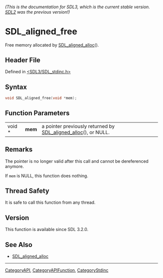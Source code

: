 ###### (This is the documentation for SDL3, which is the current stable version. [SDL2](https://wiki.libsdl.org/SDL2/) was the previous version!)
# SDL_aligned_free

Free memory allocated by [SDL_aligned_alloc](SDL_aligned_alloc)().

## Header File

Defined in [<SDL3/SDL_stdinc.h>](https://github.com/libsdl-org/SDL/blob/main/include/SDL3/SDL_stdinc.h)

## Syntax

```c
void SDL_aligned_free(void *mem);
```

## Function Parameters

|        |         |                                                                                     |
| ------ | ------- | ----------------------------------------------------------------------------------- |
| void * | **mem** | a pointer previously returned by [SDL_aligned_alloc](SDL_aligned_alloc)(), or NULL. |

## Remarks

The pointer is no longer valid after this call and cannot be dereferenced
anymore.

If `mem` is NULL, this function does nothing.

## Thread Safety

It is safe to call this function from any thread.

## Version

This function is available since SDL 3.2.0.

## See Also

- [SDL_aligned_alloc](SDL_aligned_alloc)

----
[CategoryAPI](CategoryAPI), [CategoryAPIFunction](CategoryAPIFunction), [CategoryStdinc](CategoryStdinc)

